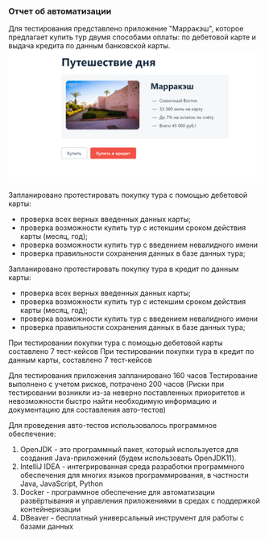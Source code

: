 ### Отчет об автоматизации

Для тестирования представлено приложение "Марракэш", которое предлагает купить тур двумя способами оплаты: по дебетовой карте и выдача кредита по данным банковской карты.
![img.png](img.png)

Запланировано протестировать покупку тура с помощью дебетовой карты:
- проверка всех верных введенных данных карты;
- проверка возможности купить тур с истекшим сроком действия карты (месяц, год);
- проверка возможности купить тур с введением невалидного имени
- проверка правильности сохранения данных в базе данных тура;

Запланировано протестировать покупку тура в кредит по данным карты:
- проверка всех верных введенных данных карты;
- проверка возможности купить тур с истекшим сроком действия карты (месяц, год);
- проверка возможности купить тур с введением невалидного имени
- проверка правильности сохранения данных в базе данных тура;

При тестировании покупки тура с помощью дебетовой карты составлено 7 тест-кейсов
При тестировании покупки тура в кредит по данным карты, составлено 7 тест-кейсов

Для тестирования приложения запланировано 160 часов
Тестирование выполнено с учетом рисков, потрачено 200 часов (Риски при тестировании возникли из-за неверно поставленных приоритетов и невозможности быстро найти необходимую информацию и документацию для составления авто-тестов)


Для проведения авто-тестов использовалось программное обеспечение:
1. OpenJDK - это программный пакет, который используется для создания Java-приложений (будем использовать OpenJDK11).
2. IntelliJ IDEA - интегрированная среда разработки программного обеспечения для многих языков программирования, в частности Java, JavaScript, Python
3. Docker - программное обеспечение для автоматизации развёртывания и управления приложениями в средах с поддержкой контейнеризации
4. DBeaver - бесплатный универсальный инструмент для работы с базами данных
